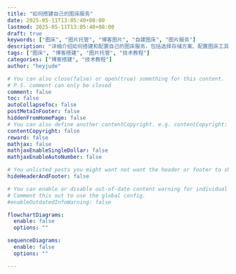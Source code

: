 ```yaml
---
title: "如何搭建自己的图床服务"
date: 2025-05-11T13:05:40+08:00
lastmod: 2025-05-11T13:05:40+08:00
draft: true
keywords: ["图床", "图片托管", "博客图片", "自建图床", "图片服务"]
description: "详细介绍如何搭建和配置自己的图床服务，包括选择存储方案、配置图床工具、使用方法等，帮助博主更好地管理博客图片资源。"
tags: ["图床", "博客搭建", "图片托管", "技术教程"]
categories: ["博客搭建", "技术教程"]
author: "heyjude"

# You can also close(false) or open(true) something for this content.
# P.S. comment can only be closed
comment: false
toc: false
autoCollapseToc: false
postMetaInFooter: false
hiddenFromHomePage: false
# You can also define another contentCopyright. e.g. contentCopyright: "This is another copyright."
contentCopyright: false
reward: false
mathjax: false
mathjaxEnableSingleDollar: false
mathjaxEnableAutoNumber: false

# You unlisted posts you might want not want the header or footer to show
hideHeaderAndFooter: false

# You can enable or disable out-of-date content warning for individual post.
# Comment this out to use the global config.
#enableOutdatedInfoWarning: false

flowchartDiagrams:
  enable: false
  options: ""

sequenceDiagrams: 
  enable: false
  options: ""

---
```


<!--more-->
